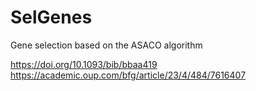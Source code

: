# SelGenes
Gene selection based on the ASACO algorithm

https://doi.org/10.1093/bib/bbaa419
https://academic.oup.com/bfg/article/23/4/484/7616407
